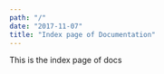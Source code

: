 ```yaml
---
path: "/"
date: "2017-11-07"
title: "Index page of Documentation"
---
```

This is the index page of docs